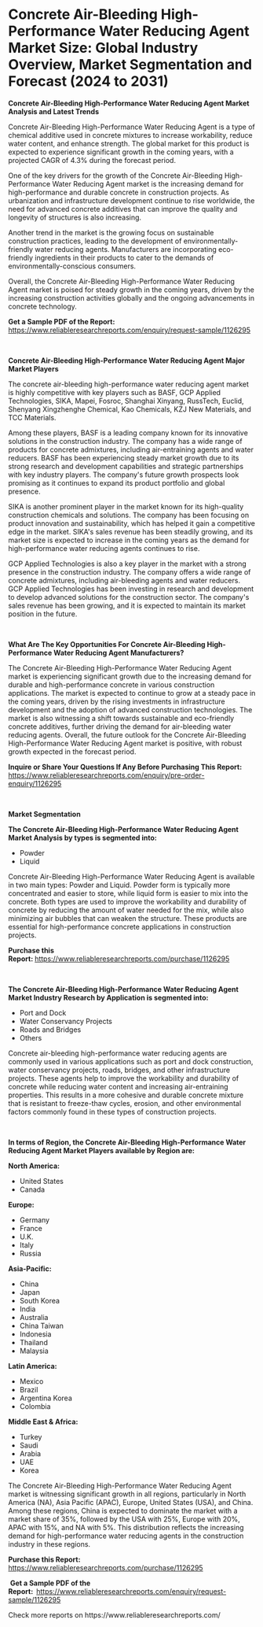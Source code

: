 <p><h1>Concrete Air-Bleeding High-Performance Water Reducing Agent Market Size: Global Industry Overview, Market Segmentation and Forecast (2024 to 2031)</h1></p><p><strong>Concrete Air-Bleeding High-Performance Water Reducing Agent Market Analysis and Latest Trends</strong></p>
<p><p>Concrete Air-Bleeding High-Performance Water Reducing Agent is a type of chemical additive used in concrete mixtures to increase workability, reduce water content, and enhance strength. The global market for this product is expected to experience significant growth in the coming years, with a projected CAGR of 4.3% during the forecast period.</p><p>One of the key drivers for the growth of the Concrete Air-Bleeding High-Performance Water Reducing Agent market is the increasing demand for high-performance and durable concrete in construction projects. As urbanization and infrastructure development continue to rise worldwide, the need for advanced concrete additives that can improve the quality and longevity of structures is also increasing.</p><p>Another trend in the market is the growing focus on sustainable construction practices, leading to the development of environmentally-friendly water reducing agents. Manufacturers are incorporating eco-friendly ingredients in their products to cater to the demands of environmentally-conscious consumers.</p><p>Overall, the Concrete Air-Bleeding High-Performance Water Reducing Agent market is poised for steady growth in the coming years, driven by the increasing construction activities globally and the ongoing advancements in concrete technology.</p></p>
<p><strong>Get a Sample PDF of the Report:&nbsp;</strong> <a href="https://www.reliableresearchreports.com/enquiry/request-sample/1126295">https://www.reliableresearchreports.com/enquiry/request-sample/1126295</a></p>
<p>&nbsp;</p>
<p><strong>Concrete Air-Bleeding High-Performance Water Reducing Agent Major Market Players</strong></p>
<p><p>The concrete air-bleeding high-performance water reducing agent market is highly competitive with key players such as BASF, GCP Applied Technologies, SIKA, Mapei, Fosroc, Shanghai Xinyang, RussTech, Euclid, Shenyang Xingzhenghe Chemical, Kao Chemicals, KZJ New Materials, and TCC Materials. </p><p>Among these players, BASF is a leading company known for its innovative solutions in the construction industry. The company has a wide range of products for concrete admixtures, including air-entraining agents and water reducers. BASF has been experiencing steady market growth due to its strong research and development capabilities and strategic partnerships with key industry players. The company's future growth prospects look promising as it continues to expand its product portfolio and global presence.</p><p>SIKA is another prominent player in the market known for its high-quality construction chemicals and solutions. The company has been focusing on product innovation and sustainability, which has helped it gain a competitive edge in the market. SIKA's sales revenue has been steadily growing, and its market size is expected to increase in the coming years as the demand for high-performance water reducing agents continues to rise.</p><p>GCP Applied Technologies is also a key player in the market with a strong presence in the construction industry. The company offers a wide range of concrete admixtures, including air-bleeding agents and water reducers. GCP Applied Technologies has been investing in research and development to develop advanced solutions for the construction sector. The company's sales revenue has been growing, and it is expected to maintain its market position in the future.</p></p>
<p>&nbsp;</p>
<p><strong>What Are The Key Opportunities For Concrete Air-Bleeding High-Performance Water Reducing Agent Manufacturers?</strong></p>
<p><p>The Concrete Air-Bleeding High-Performance Water Reducing Agent market is experiencing significant growth due to the increasing demand for durable and high-performance concrete in various construction applications. The market is expected to continue to grow at a steady pace in the coming years, driven by the rising investments in infrastructure development and the adoption of advanced construction technologies. The market is also witnessing a shift towards sustainable and eco-friendly concrete additives, further driving the demand for air-bleeding water reducing agents. Overall, the future outlook for the Concrete Air-Bleeding High-Performance Water Reducing Agent market is positive, with robust growth expected in the forecast period.</p></p>
<p><strong>Inquire or Share Your Questions If Any Before Purchasing This Report:</strong> <a href="https://www.reliableresearchreports.com/enquiry/pre-order-enquiry/1126295">https://www.reliableresearchreports.com/enquiry/pre-order-enquiry/1126295</a></p>
<p>&nbsp;</p>
<p><strong>Market Segmentation</strong></p>
<p><strong>The Concrete Air-Bleeding High-Performance Water Reducing Agent Market Analysis by types is segmented into:</strong></p>
<p><ul><li>Powder</li><li>Liquid</li></ul></p>
<p><p>Concrete Air-Bleeding High-Performance Water Reducing Agent is available in two main types: Powder and Liquid. Powder form is typically more concentrated and easier to store, while liquid form is easier to mix into the concrete. Both types are used to improve the workability and durability of concrete by reducing the amount of water needed for the mix, while also minimizing air bubbles that can weaken the structure. These products are essential for high-performance concrete applications in construction projects.</p></p>
<p><strong>Purchase this Report:&nbsp;</strong><a href="https://www.reliableresearchreports.com/purchase/1126295">https://www.reliableresearchreports.com/purchase/1126295</a></p>
<p>&nbsp;</p>
<p><strong>The Concrete Air-Bleeding High-Performance Water Reducing Agent Market Industry Research by Application is segmented into:</strong></p>
<p><ul><li>Port and Dock</li><li>Water Conservancy Projects</li><li>Roads and Bridges</li><li>Others</li></ul></p>
<p><p>Concrete air-bleeding high-performance water reducing agents are commonly used in various applications such as port and dock construction, water conservancy projects, roads, bridges, and other infrastructure projects. These agents help to improve the workability and durability of concrete while reducing water content and increasing air-entraining properties. This results in a more cohesive and durable concrete mixture that is resistant to freeze-thaw cycles, erosion, and other environmental factors commonly found in these types of construction projects.</p></p>
<p>&nbsp;</p>
<p><strong>In terms of Region, the Concrete Air-Bleeding High-Performance Water Reducing Agent Market Players available by Region are:</strong></p>
<p>
    <p> <strong> North America: </strong>
        <ul>
            <li>United States</li>
            <li>Canada</li>
        </ul>
        </p> 
    <p> <strong> Europe: </strong>
        <ul>
            <li>Germany</li>
            <li>France</li>
            <li>U.K.</li>
            <li>Italy</li>
            <li>Russia</li>
        </ul>
        </p> 
    <p> <strong> Asia-Pacific: </strong>
        <ul>
            <li>China</li>
            <li>Japan</li>
            <li>South Korea</li>
            <li>India</li>
            <li>Australia</li>
            <li>China Taiwan</li>
            <li>Indonesia</li>
            <li>Thailand</li>
            <li>Malaysia</li>
        </ul>
        </p> 
    <p> <strong> Latin America: </strong>
        <ul>
            <li>Mexico</li>
            <li>Brazil</li>
            <li>Argentina Korea</li>
            <li>Colombia</li>
        </ul>
        </p> 
    <p> <strong> Middle East & Africa: </strong>
        <ul>
            <li>Turkey</li>
            <li>Saudi</li>
            <li>Arabia</li>
            <li>UAE</li>
            <li>Korea</li>
        </ul>
    </p>
    </p>
<p><p>The Concrete Air-Bleeding High-Performance Water Reducing Agent market is witnessing significant growth in all regions, particularly in North America (NA), Asia Pacific (APAC), Europe, United States (USA), and China. Among these regions, China is expected to dominate the market with a market share of 35%, followed by the USA with 25%, Europe with 20%, APAC with 15%, and NA with 5%. This distribution reflects the increasing demand for high-performance water reducing agents in the construction industry in these regions.</p></p>
<p><strong>Purchase this Report: </strong><a href="https://www.reliableresearchreports.com/purchase/1126295">https://www.reliableresearchreports.com/purchase/1126295</a></p>
<p>&nbsp;<strong>Get a Sample PDF of the Report:&nbsp;&nbsp;</strong><a href="https://www.reliableresearchreports.com/enquiry/request-sample/1126295">https://www.reliableresearchreports.com/enquiry/request-sample/1126295</a></p>
<p><strong></strong></p>
<p>Check more reports on https://www.reliableresearchreports.com/</p>
